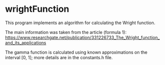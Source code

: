 # wrightFunction

This program implements an algorithm for calculating the Wright function.

The main information was taken from the article (formula 1): https://www.researchgate.net/publication/331226733_The_Wright_function_and_its_applications

The gamma function is calculated using known approximations on the interval [0, 1]; more details are in the constants.h file.